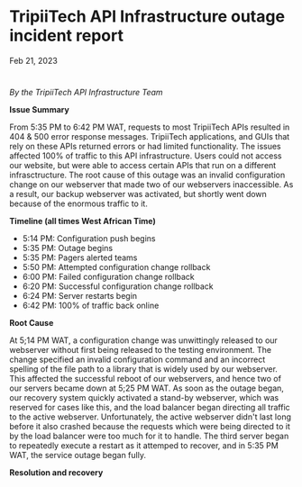 # TripiiTech API Infrastructure outage incident report

Feb 21, 2023

#

*By the TripiiTech API Infrastructure Team*

**Issue Summary**

From 5:35 PM to 6:42 PM WAT, requests to most TripiiTech APIs resulted in 404 & 500 error response messages. TripiiTech applications, and GUIs that rely on these APIs returned errors or had limited functionality. The issues affected 100% of traffic to this API infrastructure. Users could not access our website, but were able to access certain APIs that run on a different infrasctructure. The root cause of this outage was an invalid configuration change on our webserver that made two of our webservers inaccessible. As a result, our backup webserver was activated, but shortly went down because of the enormous traffic to it.

**Timeline (all times West African Time)**
- 5:14 PM: Configuration push begins
- 5:35 PM: Outage begins
- 5:35 PM: Pagers alerted teams
- 5:50 PM: Attempted configuration change rollback
- 6:00 PM: Failed configuration change rollback
- 6:20 PM: Successful configuration change rollback
- 6:24 PM: Server restarts begin
- 6:42 PM: 100% of traffic back online

**Root Cause**

At 5;14 PM WAT, a configuration change was unwittingly released to our webserver without first being released to the testing environment. The change specified an invalid configuration command and an incorrect spelling of the file path to a library that is widely used by our webserver. This affected the successful reboot of our webservers, and hence two of our servers became down at 5;25 PM WAT. As soon as the outage began, our recovery system quickly activated a stand-by webserver, which was reserved for cases like this, and the load balancer began directing all traffic to the active webserver. Unfortunately, the active webserver didn't last long before it also crashed because the requests which were being directed to it by the load balancer were too much for it to handle. The third server began to repeatedly execute a restart as it attemped to recover, and in 5:35 PM WAT, the service outage began fully.

**Resolution and recovery**

